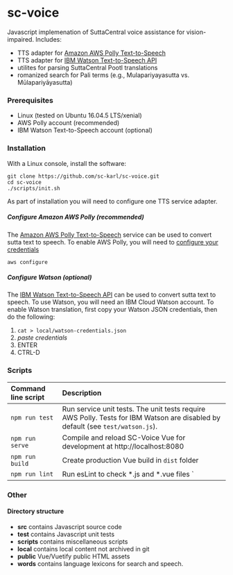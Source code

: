 # sc-voice

Javascript implemenation of SuttaCentral voice assistance for vision-impaired. Includes:

* TTS adapter for [Amazon AWS Polly Text-to-Speech](https://aws.amazon.com/polly/) 
* TTS adapter for [IBM Watson Text-to-Speech API](https://www.ibm.com/watson/services/text-to-speech/)
* utilites for parsing SuttaCentral Pootl translations
* romanized search for Pali terms (e.g., Mulapariyayasutta vs. Mūlapariyāyasutta)

### Prerequisites

* Linux (tested on Ubuntu 16.04.5 LTS/xenial)
* AWS Polly account (recommended)
* IBM Watson Text-to-Speech account (optional)

### Installation
With a Linux console, install the software:

```
git clone https://github.com/sc-karl/sc-voice.git
cd sc-voice
./scripts/init.sh
```
As part of installation you will need to configure one TTS service adapter.

##### Configure Amazon AWS Polly (recommended)
The [Amazon AWS Polly Text-to-Speech](https://aws.amazon.com/polly/) service can be used to convert sutta text to speech.
To enable AWS Polly, you will need to [configure your credentials](https://docs.aws.amazon.com/sdk-for-javascript/v2/developer-guide/getting-started-nodejs.html#getting-started-nodejs-credentials)

```
aws configure
```

##### Configure Watson (optional)
The [IBM Watson Text-to-Speech API](https://www.ibm.com/watson/services/text-to-speech/)
can be used to convert sutta text to speech. To use Watson, you will need an IBM Cloud Watson account.
To enable Watson translation, first copy your Watson JSON credentials, then
do the following:

1. `cat > local/watson-credentials.json`
1. _paste credentials_
1. ENTER
1. CTRL-D

### Scripts

 | Command line script | Description |
 | :----- | :---------- |
 | `npm run test`  | Run service unit tests. The unit tests require AWS Polly. Tests for IBM Watson are disabled by default (see `test/watson.js`). |
 | `npm run serve` | Compile and reload SC-Voice Vue for development at http://localhost:8080 |
 | `npm run build` | Create production Vue build in `dist` folder |
 | `npm run lint`  | Run esLint to check *.js and *.vue files `|

### Other
#### Directory structure

* **src** contains Javascript source code
* **test** contains Javascript unit tests
* **scripts** contains miscellaneous scripts
* **local** contains local content not archived in git
* **public** Vue/Vuetify public HTML assets
* **words** contains language lexicons for search and speech.

